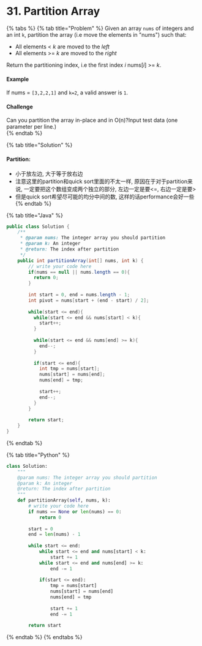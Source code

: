 # 31. Partition Array



{% tabs %}
{% tab title="Problem" %}
Given an array `nums` of integers and an int `k`, partition the array \(i.e move the elements in "nums"\) such that:

* All elements &lt; _k_ are moved to the _left_
* All elements &gt;= _k_ are moved to the _right_

Return the partitioning index, i.e the first index _i_ nums\[_i_\] &gt;= _k_.

#### Example

If nums = `[3,2,2,1]` and `k=2`, a valid answer is `1`.

#### Challenge

Can you partition the array in-place and in O\(n\)?Input test data \(one parameter per line.\)  
{% endtab %}

{% tab title="Solution" %}
#### Partition:

* 小于放左边, 大于等于放右边
* 注意这里的partition和quick sort里面的不太一样, 原因在于对于partition来说, 一定要把这个数组变成两个独立的部分, 左边一定是要&lt;=, 右边一定是要&gt;
* 但是quick sort希望尽可能的均分中间的数, 这样的话performance会好一些
{% endtab %}

{% tab title="Java" %}
```java
public class Solution {
    /**
     * @param nums: The integer array you should partition
     * @param k: An integer
     * @return: The index after partition
     */
    public int partitionArray(int[] nums, int k) {
        // write your code here
        if(nums == null || nums.length == 0){
          return 0;
        }
        
        int start = 0, end = nums.length - 1;
        int pivot = nums[start + (end - start) / 2];
        
        while(start <= end){
          while(start <= end && nums[start] < k){
            start++;
          }
          
          while(start <= end && nums[end] >= k){
            end--;
          }
          
          if(start <= end){
            int tmp = nums[start];
            nums[start] = nums[end];
            nums[end] = tmp;
            
            start++;
            end--;
          }
        }
        
        return start;
    }
}
```
{% endtab %}

{% tab title="Python" %}
```python
class Solution:
    """
    @param nums: The integer array you should partition
    @param k: An integer
    @return: The index after partition
    """
    def partitionArray(self, nums, k):
        # write your code here
        if nums == None or len(nums) == 0:
            return 0
            
        start = 0
        end = len(nums) - 1
        
        while start <= end:
            while start <= end and nums[start] < k:
                start += 1
            while start <= end and nums[end] >= k:
                end -= 1
            
            if(start <= end):
                tmp = nums[start]
                nums[start] = nums[end]
                nums[end] = tmp
              
                start += 1
                end -= 1
                
        return start
```
{% endtab %}
{% endtabs %}

